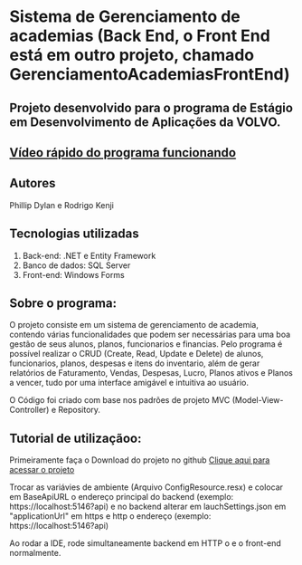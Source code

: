 # Sistema de Gerenciamento de academias (Back End, o Front End está em outro projeto, chamado GerenciamentoAcademiasFrontEnd)

## Projeto desenvolvido para o programa de Estágio em Desenvolvimento de Aplicações da VOLVO.

## [Vídeo rápido do programa funcionando](https://www.youtube.com/watch?v=GYMiqaH4Nrk)

## Autores
Phillip Dylan e Rodrigo Kenji

## Tecnologias utilizadas
1. Back-end: .NET e Entity Framework
2. Banco de dados: SQL Server
3. Front-end: Windows Forms

## Sobre o programa:
O projeto consiste em um sistema de gerenciamento de academia, contendo várias funcionalidades que podem ser necessárias para uma boa gestão de seus alunos, planos, funcionarios e financias.
Pelo programa é possível realizar o CRUD (Create, Read, Update e Delete) de alunos, funcionarios, planos, despesas e itens do inventario, além de gerar relatórios de Faturamento, Vendas, Despesas, Lucro, Planos ativos e Planos a vencer, tudo por uma interface amigável e intuitiva ao usuário.

O Código foi criado com base nos padrões de projeto MVC (Model-View-Controller) e Repository.

## Tutorial de utilizaçãoo:
Primeiramente faça o Download do projeto no github [Clique aqui para acessar o projeto](https://github.com/Rocket-Galaxy/Academia_GUI)

Trocar as variávies de ambiente (Arquivo ConfigResource.resx) e colocar em BaseApiURL o endereço principal do backend (exemplo: https://localhost:5146?api) e no backend alterar em lauchSettings.json em "applicationUrl" em https e http o endereço (exemplo: https://localhost:5146?api) 

Ao rodar a IDE, rode simultaneamente backend em HTTP o e o front-end normalmente.
